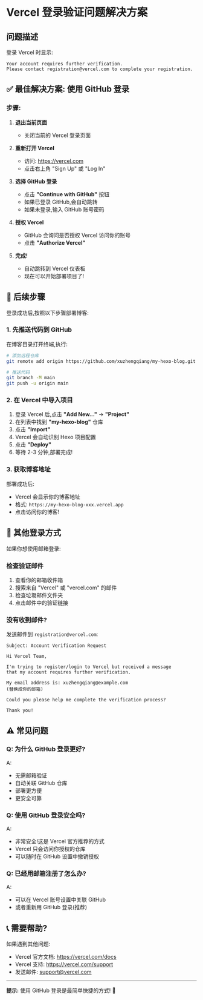 # Vercel 登录验证问题解决方案

## 问题描述

登录 Vercel 时显示:
```
Your account requires further verification.
Please contact registration@vercel.com to complete your registration.
```

## ✅ 最佳解决方案: 使用 GitHub 登录

### 步骤:

1. **退出当前页面**
   - 关闭当前的 Vercel 登录页面

2. **重新打开 Vercel**
   - 访问: https://vercel.com
   - 点击右上角 "Sign Up" 或 "Log In"

3. **选择 GitHub 登录**
   - 点击 **"Continue with GitHub"** 按钮
   - 如果已登录 GitHub,会自动跳转
   - 如果未登录,输入 GitHub 账号密码

4. **授权 Vercel**
   - GitHub 会询问是否授权 Vercel 访问你的账号
   - 点击 **"Authorize Vercel"**

5. **完成!**
   - 自动跳转到 Vercel 仪表板
   - 现在可以开始部署项目了!

## 📝 后续步骤

登录成功后,按照以下步骤部署博客:

### 1. 先推送代码到 GitHub

在博客目录打开终端,执行:

```bash
# 添加远程仓库
git remote add origin https://github.com/xuzhengqiang/my-hexo-blog.git

# 推送代码
git branch -M main
git push -u origin main
```

### 2. 在 Vercel 中导入项目

1. 登录 Vercel 后,点击 **"Add New..."** → **"Project"**
2. 在列表中找到 **"my-hexo-blog"** 仓库
3. 点击 **"Import"**
4. Vercel 会自动识别 Hexo 项目配置
5. 点击 **"Deploy"**
6. 等待 2-3 分钟,部署完成!

### 3. 获取博客地址

部署成功后:
- Vercel 会显示你的博客地址
- 格式: `https://my-hexo-blog-xxx.vercel.app`
- 点击访问你的博客!

## 🔧 其他登录方式

如果你想使用邮箱登录:

### 检查验证邮件

1. 查看你的邮箱收件箱
2. 搜索来自 "Vercel" 或 "vercel.com" 的邮件
3. 检查垃圾邮件文件夹
4. 点击邮件中的验证链接

### 没有收到邮件?

发送邮件到 `registration@vercel.com`:

```
Subject: Account Verification Request

Hi Vercel Team,

I'm trying to register/login to Vercel but received a message 
that my account requires further verification.

My email address is: xuzhengqiang@example.com
(替换成你的邮箱)

Could you please help me complete the verification process?

Thank you!
```

## ⚠️ 常见问题

### Q: 为什么 GitHub 登录更好?

A: 
- 无需邮箱验证
- 自动关联 GitHub 仓库
- 部署更方便
- 更安全可靠

### Q: 使用 GitHub 登录安全吗?

A: 
- 非常安全!这是 Vercel 官方推荐的方式
- Vercel 只会访问你授权的仓库
- 可以随时在 GitHub 设置中撤销授权

### Q: 已经用邮箱注册了怎么办?

A: 
- 可以在 Vercel 账号设置中关联 GitHub
- 或者重新用 GitHub 登录(推荐)

## 📞 需要帮助?

如果遇到其他问题:
- Vercel 官方文档: https://vercel.com/docs
- Vercel 支持: https://vercel.com/support
- 发送邮件: support@vercel.com

---

**提示:** 使用 GitHub 登录是最简单快捷的方式! 🚀

